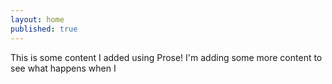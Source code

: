 ```yaml
---
layout: home
published: true
---
```

This is some content I added using Prose!  I'm adding some more content to see what happens when I